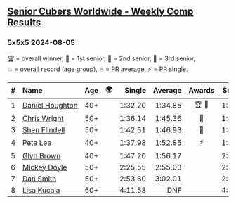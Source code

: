 <style>table {white-space: nowrap;}</style>
<link rel="stylesheet" type="text/css" href="/scw-comp/css/flags.css" />

## [Senior Cubers Worldwide - Weekly Comp Results](/scw-comp/results/)
### 5x5x5 2024-08-05

<span style="white-space: nowrap;">🏆 = overall winner</span>, <span style="white-space: nowrap;">🥇 = 1st senior</span>, <span style="white-space: nowrap;">🥈 = 2nd senior</span>, <span style="white-space: nowrap;">🥉 = 3rd senior</span>, <span style="white-space: nowrap;">💥 = overall record (age group)</span>, <span style="white-space: nowrap;">🔥 = PR average</span>, <span style="white-space: nowrap;">⚡ = PR single</span>.

| # | Name | Age | 🌍 | Single | Average | Awards | Solve 1 | Solve 2 | Solve 3 | Solve 4 | Solve 5 | Video |
| :--: | :-- | :--: | :--: | --: | --: | :--: | --: | --: | --: | --: | --: | :-- |
| 1 | [Daniel Houghton](../../persons/daniel_houghton/555.md) | 40+ | <i class="flag flag-CH" /> | 1:32.20 | 1:34.85 | 🏆 🥇 | 1:32.40 | 1:39.98 | 1:38.70 | 1:33.44 | 1:32.20 | [Desktop](https://www.facebook.com/events/843031524469348/permalink/847011314071369) / [Mobile](https://m.facebook.com/events/843031524469348?view=permalink&id=847011314071369) |
| 2 | [Chris Wright](../../persons/chris_wright/555.md) | 50+ | <i class="flag flag-GB" /> | 1:36.14 | 1:45.36 | 🥈 | 1:41.03 | 1:43.84 | 1:51.22 | 1:36.14 | 1:53.62 | [Desktop](https://www.facebook.com/events/843031524469348/permalink/848283533944147) / [Mobile](https://m.facebook.com/events/843031524469348?view=permalink&id=848283533944147) |
| 3 | [Shen Flindell](../../persons/shen_flindell/555.md) | 50+ | | 1:42.51 | 1:46.93 | 🥉 | 1:49.05 | 1:42.51 | 1:46.97 | 1:55.39 | 1:44.78 | [Desktop](https://www.facebook.com/745394767/videos/8006104532768349) / [Mobile](https://m.facebook.com/745394767/videos/8006104532768349) |
| 4 | [Pete Lee](../../persons/pete_lee/555.md) | 40+ | <i class="flag flag-GB" /> | 1:37.98 | 1:52.85 | ⚡ | 1:49.65 | 2:04.10 | DNF | 1:37.98 | 1:44.79 | [Desktop](https://www.facebook.com/events/843031524469348/permalink/847730497332784) / [Mobile](https://m.facebook.com/events/843031524469348?view=permalink&id=847730497332784) |
| 5 | [Glyn Brown](../../persons/glyn_brown/555.md) | 40+ | <i class="flag flag-GB" /> | 1:47.20 | 1:56.17 |  | 2:15.97 | 1:54.21 | 1:47.20 | 2:02.41 | 1:51.89 | [Desktop](https://www.facebook.com/events/843031524469348/permalink/848378200601347) / [Mobile](https://m.facebook.com/events/843031524469348?view=permalink&id=848378200601347) |
| 6 | [Mickey Doyle](../../persons/mickey_doyle/555.md) | 50+ | <i class="flag flag-US" /> | 2:25.55 | 2:55.03 |  | 2:54.49 | 3:10.99 | 2:25.55 | 2:56.36 | 2:54.25 | [Desktop](https://www.facebook.com/events/843031524469348/permalink/848655170573650) / [Mobile](https://m.facebook.com/events/843031524469348?view=permalink&id=848655170573650) |
| 7 | [Dan Smith](../../persons/dan_smith/555.md) | 50+ | <i class="flag flag-US" /> | 2:53.60 | 3:02.01 |  | 2:53.60 | 3:13.31 | 2:59.13 | DNS | DNS | [Desktop](https://www.facebook.com/events/843031524469348/permalink/848289867276847) / [Mobile](https://m.facebook.com/events/843031524469348?view=permalink&id=848289867276847) |
| 8 | [Lisa Kucala](../../persons/lisa_kucala/555.md) | 60+ | <i class="flag flag-US" /> | 4:11.58 | DNF |  | 4:11.58 | DNF | DNS | DNS | DNS | [Desktop](https://www.facebook.com/events/843031524469348/permalink/850972723675228) / [Mobile](https://m.facebook.com/events/843031524469348?view=permalink&id=850972723675228) |

<!-- Global site tag (gtag.js) - Google Analytics -->
<script async src="https://www.googletagmanager.com/gtag/js?id=UA-86348435-3"></script>
<script>window.dataLayer = window.dataLayer || []; function gtag() {dataLayer.push(arguments);} gtag('js', new Date()); gtag('config', 'UA-86348435-3');</script>
